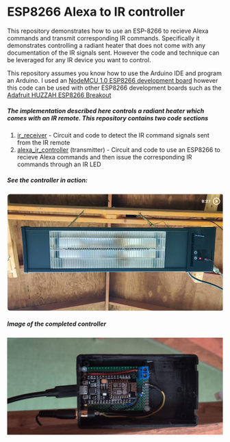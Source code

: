 # ESP8266 Alexa to IR controller
This repository demonstrates how to use an ESP-8266 to recieve Alexa commands and transmit corresponding IR commands. Specifically it demonstrates controlling a radiant heater that does not come with any documentation of the IR signals sent. However the code and technique can be leveraged for any IR device you want to control.

This repository assumes you know how to use the Arduino IDE and program an Arduino.  I used an [NodeMCU 1.0 ESP8266 development board](https://www.amazon.com/NodeMCU-ESP8266-Breakout-Arduino-Makerdo/dp/B07BGCF3NY) however this code can be used with other ESP8266 development boards such as the [Adafruit HUZZAH ESP8266 Breakout](https://www.adafruit.com/product/2471)

##### The implementation described here controls a radiant heater which comes with an IR remote. This repository contains two code sections
1. [ir_receiver](/ir_receiver) - Circuit and code to detect the IR command signals sent from the IR remote
2. [alexa_ir_controller](/alexa_ir_controller) (transmitter) - Circuit and code to use an ESP8266 to recieve Alexa commands and then issue the corresponding IR commands through an IR LED

##### See the controller in action:

[![The Alexa ESP8266 IR controller in action (27 sec)](/assets/Alexa_ESP8286_IR_control_v2_video_image.png)](https://photos.app.goo.gl/GmGifkKtMW2HBMPd7 "The Alexa ESP8266 IR controller in action (27 sec)")

##### Image of the completed controller

![Completed Alexa ESP8266 IR controller](/assets/Alexa_ESP8286_IR_control_v2.png "Completed Alexa ESP8266 IR controller")


